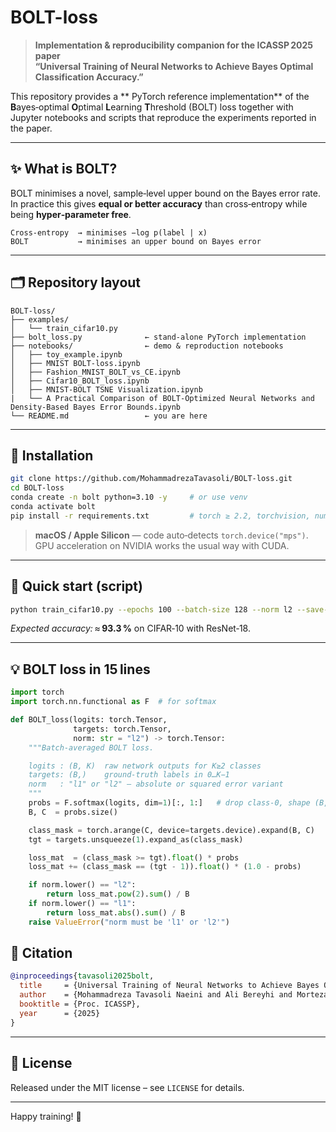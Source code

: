 # BOLT-loss

> **Implementation & reproducibility companion for the ICASSP 2025 paper  
> “Universal Training of Neural Networks to Achieve Bayes Optimal Classification Accuracy.”**

This repository provides a ** PyTorch reference implementation** of the **B**ayes‑optimal **O**ptimal **L**earning **T**hreshold (BOLT) loss together with
Jupyter notebooks and scripts that reproduce the experiments reported in the paper.

---

## ✨ What is BOLT?

BOLT minimises a novel, sample‑level upper bound on the Bayes error rate.  
In practice this gives **equal or better accuracy** than cross‑entropy while being **hyper‑parameter free**.

```
Cross‑entropy  → minimises −log p(label | x)
BOLT           → minimises an upper bound on Bayes error
```

---

## 🗂 Repository layout

```
BOLT-loss/
├── examples/
│   └── train_cifar10.py
├── bolt_loss.py              ← stand‑alone PyTorch implementation
├── notebooks/                ← demo & reproduction notebooks
│   ├── toy_example.ipynb
│   ├── MNIST BOLT-loss.ipynb
│   ├── Fashion_MNIST_BOLT_vs_CE.ipynb
│   ├── Cifar10_BOLT_loss.ipynb
│   ├── MNIST-BOLT TSNE Visualization.ipynb
|   └── A Practical Comparison of BOLT-Optimized Neural Networks and Density-Based Bayes Error Bounds.ipynb
└── README.md                 ← you are here
```

---

## 🔧 Installation

```bash
git clone https://github.com/MohammadrezaTavasoli/BOLT-loss.git
cd BOLT-loss
conda create -n bolt python=3.10 -y     # or use venv
conda activate bolt
pip install -r requirements.txt         # torch ≥ 2.2, torchvision, numpy, …
```

> **macOS / Apple Silicon** — code auto‑detects `torch.device("mps")`.  
> GPU acceleration on NVIDIA works the usual way with CUDA.

---

## 🚀 Quick start (script)

```bash
python train_cifar10.py --epochs 100 --batch-size 128 --norm l2 --save-model
```

*Expected accuracy:* ≈ **93.3 %** on CIFAR‑10 with ResNet‑18.

---

## 💡 BOLT loss in 15 lines

```python
import torch
import torch.nn.functional as F  # for softmax

def BOLT_loss(logits: torch.Tensor,
              targets: torch.Tensor,
              norm: str = "l2") -> torch.Tensor:
    """Batch‑averaged BOLT loss.

    logits : (B, K)  raw network outputs for K≥2 classes
    targets: (B,)    ground‑truth labels in 0…K−1
    norm   : "l1" or "l2" — absolute or squared error variant
    """
    probs = F.softmax(logits, dim=1)[:, 1:]   # drop class‑0, shape (B, K−1)
    B, C  = probs.size()

    class_mask = torch.arange(C, device=targets.device).expand(B, C)
    tgt = targets.unsqueeze(1).expand_as(class_mask)

    loss_mat  = (class_mask >= tgt).float() * probs
    loss_mat += (class_mask == (tgt - 1)).float() * (1.0 - probs)

    if norm.lower() == "l2":
        return loss_mat.pow(2).sum() / B
    if norm.lower() == "l1":
        return loss_mat.abs().sum() / B
    raise ValueError("norm must be 'l1' or 'l2'")
```

## 📝 Citation

```bibtex
@inproceedings{tavasoli2025bolt,
  title     = {Universal Training of Neural Networks to Achieve Bayes Optimal Classification Accuracy},
  author    = {Mohammadreza Tavasoli Naeini and Ali Bereyhi and Morteza Noshad and Ben Liang and Alfred O. Hero III},
  booktitle = {Proc. ICASSP},
  year      = {2025}
}
```

---

## 📄 License

Released under the MIT license – see `LICENSE` for details.

---

Happy training! 🚀
